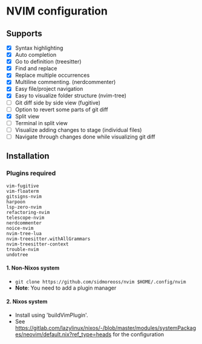 # NVIM configuration

## Supports

- [x] Syntax highlighting
- [x] Auto completion
- [x] Go to definition (treesitter)
- [x] Find and replace
- [x] Replace multiple occurrences
- [x] Multiline commenting. (nerdcommenter)
- [x] Easy file/project navigation
- [x] Easy to visualize folder structure (nvim-tree)
- [ ] Git diff side by side view (fugitive)
- [ ] Option to revert some parts of git diff
- [x] Split view
- [ ] Terminal in split view
- [ ] Visualize adding changes to stage (individual files)
- [ ] Navigate through changes done while visualizing git diff

## Installation
### Plugins required
```
vim-fugitive 
vim-floaterm
gitsigns-nvim
harpoon
lsp-zero-nvim
refactoring-nvim
telescope-nvim
nerdcommenter
noice-nvim
nvim-tree-lua
nvim-treesitter.withAllGrammars
nvim-treesitter-context
trouble-nvim
undotree
```
#### 1. Non-Nixos system

- ```git clone https://github.com/sidmoreoss/nvim $HOME/.config/nvim```
- **Note**: You need to add a plugin manager

#### 2. Nixos system

- Install using 'buildVimPlugin'.
- See <https://gitlab.com/lazylinux/nixos/-/blob/master/modules/systemPackages/neovim/default.nix?ref_type=heads> for the configuration
  
